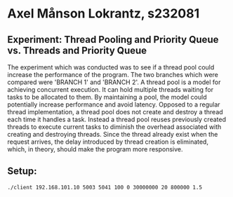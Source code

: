 # Axel Månson Lokrantz, s232081
## Experiment: Thread Pooling and Priority Queue vs. Threads and Priority Queue

The experiment which was conducted was to see if a thread pool could increase the performance of the program. The two branches which were compared were 'BRANCH 1' and 'BRANCH 2'. A thread pool is a model for achieving concurrent execution. It can hold multiple threads waiting for tasks to be allocated to them. By maintaining a pool, the model could potentially increase performance and avoid latency. Opposed to a regular thread implementation, a thread pool does not create and destroy a thread each time it handles a task. Instead a thread pool reuses previously created threads to execute current tasks to diminish the overhead associated with creating and destroying threads. Since the thread already exist when the request arrives, the delay introduced by thread creation is eliminated, which, in theory, should make the program more responsive.

## Setup:

```
./client 192.168.101.10 5003 5041 100 0 30000000 20 800000 1.5
```
